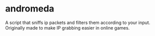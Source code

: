 # andromeda
A script that sniffs ip packets and filters them according to your input. Originally made to make IP grabbing easier in online games.
